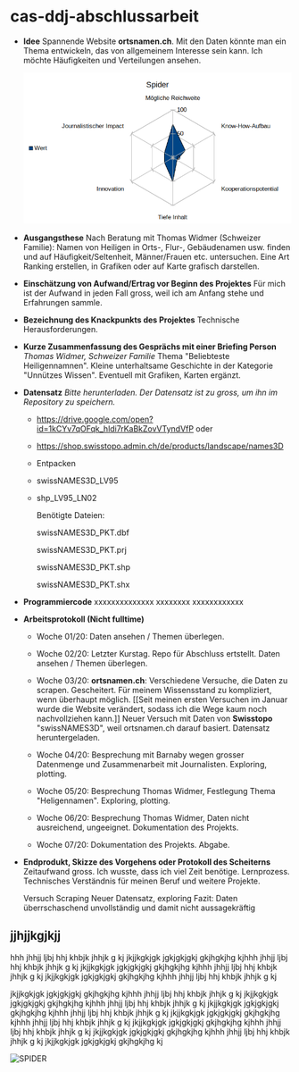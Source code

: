 # cas-ddj-abschlussarbeit

* **Idee**
  Spannende Website **ortsnamen.ch**. Mit den Daten könnte man ein Thema entwickeln, das von allgemeinem Interesse sein kann. Ich möchte Häufigkeiten und Verteilungen ansehen. 

  ![ ](spider.png)
  
* **Ausgangsthese**
  Nach Beratung mit Thomas Widmer (Schweizer Familie): Namen von Heiligen in Orts-, Flur-, Gebäudenamen usw. finden und auf Häufigkeit/Seltenheit, Männer/Frauen etc. untersuchen. Eine Art Ranking erstellen, in Grafiken oder auf Karte grafisch darstellen.
  
* **Einschätzung von Aufwand/Ertrag vor Beginn des Projektes**
  Für mich ist der Aufwand in jeden Fall gross, weil ich am Anfang stehe und Erfahrungen sammle. 
  
* **Bezeichnung des Knackpunkts des Projektes**
  Technische Herausforderungen. 
  
* **Kurze Zusammenfassung des Gesprächs mit einer Briefing Person**
  _Thomas Widmer, Schweizer Familie_
  Thema "Beliebteste Heiligennamnen". Kleine unterhaltsame Geschichte in der Kategorie "Unnützes Wissen". Eventuell mit Grafiken, Karten ergänzt.
  
* **Datensatz** 
    _Bitte herunterladen. Der Datensatz ist zu gross, um ihn im Repository zu speichern._
    
  * https://drive.google.com/open?id=1kCYv7qOFqk_hldi7rKaBkZovVTyndVfP oder
    
  * https://shop.swisstopo.admin.ch/de/products/landscape/names3D
  
  * Entpacken
  
  * swissNAMES3D_LV95
  
  * shp_LV95_LN02
  
      Benötigte Dateien:
  
      swissNAMES3D_PKT.dbf
  
      swissNAMES3D_PKT.prj
  
      swissNAMES3D_PKT.shp
  
      swissNAMES3D_PKT.shx
  
  
* **Programmiercode** xxxxxxxxxxxxxx xxxxxxxx xxxxxxxxxxxx

* **Arbeitsprotokoll (Nicht fulltime)**
  
  * Woche 01/20: Daten ansehen / Themen überlegen.
  
  * Woche 02/20: Letzter Kurstag. Repo für Abschluss ertstellt. Daten ansehen / Themen überlegen.
  
  * Woche 03/20: **ortsnamen.ch**: Verschiedene Versuche, die Daten zu scrapen. Gescheitert. Für meinem Wissensstand zu kompliziert, wenn überhaupt möglich. [[Seit meinen ersten Versuchen im Januar wurde die Website verändert, sodass ich die Wege kaum noch nachvollziehen kann.]] Neuer Versuch mit Daten von **Swisstopo** "swissNAMES3D", weil ortsnamen.ch darauf basiert. Datensatz heruntergeladen.
  
  * Woche 04/20: Besprechung mit Barnaby wegen grosser Datenmenge und Zusammenarbeit mit Journalisten. Exploring, plotting.
  
  * Woche 05/20: Besprechung Thomas Widmer, Festlegung Thema "Heligennamen". Exploring, plotting.
  
  * Woche 06/20: Besprechung Thomas Widmer, Daten nicht ausreichend, ungeeignet. Dokumentation des Projekts.
  
  * Woche 07/20: Dokumentation des Projekts. Abgabe.

  
* **Endprodukt, Skizze des Vorgehens oder Protokoll des Scheiterns**
  Zeitaufwand gross. Ich wusste, dass ich viel Zeit benötige. Lernprozess. Technisches Verständnis für meinen Beruf und weitere Projekte.
  
  Versuch Scraping
  Neuer Datensatz, exploring
  Fazit: Daten überrschaschend unvollständig und damit nicht aussagekräftig
  
  
  
  
## jjhjjkgjkjj
hhh jhhjj ljbj hhj khbjk jhhjk g kj jkjjkgkjgk jgkjgkjgkj gkjhgkjhg kjhhh jhhjj ljbj hhj khbjk jhhjk g kj jkjjkgkjgk jgkjgkjgkj gkjhgkjhg kjhhh jhhjj ljbj hhj khbjk jhhjk g kj jkjjkgkjgk jgkjgkjgkj gkjhgkjhg kjhhh jhhjj ljbj hhj khbjk jhhjk g kj

jkjjkgkjgk jgkjgkjgkj gkjhgkjhg kjhhh jhhjj ljbj hhj khbjk jhhjk g kj jkjjkgkjgk jgkjgkjgkj gkjhgkjhg kjhhh jhhjj ljbj hhj khbjk jhhjk g kj jkjjkgkjgk jgkjgkjgkj gkjhgkjhg kjhhh jhhjj ljbj hhj khbjk jhhjk g kj jkjjkgkjgk jgkjgkjgkj gkjhgkjhg kjhhh jhhjj ljbj hhj khbjk jhhjk g kj jkjjkgkjgk jgkjgkjgkj gkjhgkjhg kjhhh jhhjj ljbj hhj khbjk jhhjk g kj jkjjkgkjgk jgkjgkjgkj gkjhgkjhg kjhhh jhhjj ljbj hhj khbjk jhhjk g kj jkjjkgkjgk jgkjgkjgkj gkjhgkjhg kj




![SPIDER](screenshots/picturename)

